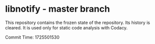 # libnotify - master branch

This repository contains the frozen state of the repository.
Its history is cleared. It is used only for static code
analysis with Codacy.

Commit Time: 1725501530